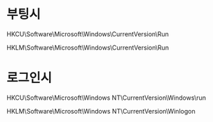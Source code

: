 # 부팅시
HKCU\Software\Microsoft\Windows\CurrentVersion\Run
  
HKLM\Software\Microsoft\Windows\CurrentVersion\Run

# 로그인시
HKCU\Software\Microsoft\Windows NT\CurrentVersion\Windows\run

HKLM\Software\Microsoft\Windows NT\CurrentVersion\Winlogon

